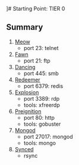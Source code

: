]# Starting Point: TIER 0

## Summary

1. [Meow](./1.%20Meow.md)
    - port 23: telnet
2. [Fawn](./2.%20Fawn.md)
    - port 21: ftp
3. [Dancing](./3.%20Dancing.md)
    - port 445: smb
4. [Redeemer](./4.%20Redeemer.md)
    - port 6379: redis
5. [Explosion](./5.%20Explosion.md)
    - port 3389: rdp
    - tools: xfreerdp
6. [Preignition](./6.%20Preignition.md)
    - port 80: http
    - tools: gobuster
7. [Mongod](./7.%20Mongod.md)
    - port 27017: mongod
    - tools: mongo
8. [Synced](./8.%20Synced.md)
    - rsync
